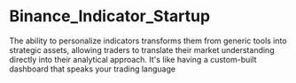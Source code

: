 # Binance_Indicator_Startup
The ability to personalize indicators transforms them from generic tools into strategic assets, allowing traders to translate their market understanding directly into their analytical approach. It's like having a custom-built dashboard that speaks your trading language
